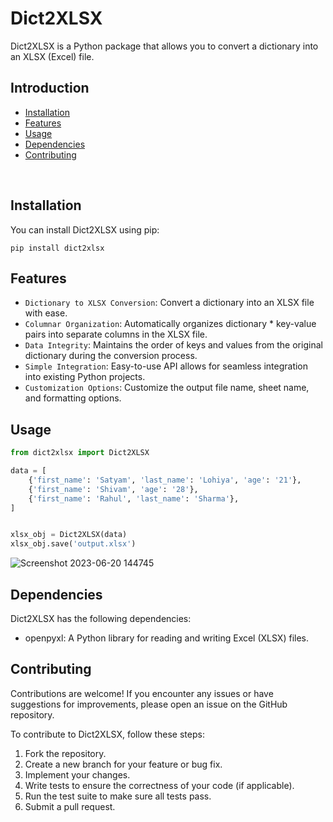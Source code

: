 # Dict2XLSX

Dict2XLSX is a Python package that allows you to convert a dictionary into an XLSX (Excel) file.


## Introduction

- [Installation](#installation)
- [Features](#features)
- [Usage](#usage)
- [Dependencies](#dependencies)
- [Contributing](#contributing)

<br />

## Installation


You can install Dict2XLSX using pip:

```shell
pip install dict2xlsx
```

## Features

* `Dictionary to XLSX Conversion`: Convert a dictionary into an XLSX file with ease.
* `Columnar Organization`: Automatically organizes dictionary * key-value pairs into separate columns in the XLSX file.
* `Data Integrity`: Maintains the order of keys and values from the original dictionary during the conversion process.
* `Simple Integration`: Easy-to-use API allows for seamless integration into existing Python projects.
* `Customization Options`: Customize the output file name, sheet name, and formatting options.

## Usage

```python
from dict2xlsx import Dict2XLSX

data = [
    {'first_name': 'Satyam', 'last_name': 'Lohiya', 'age': '21'},
    {'first_name': 'Shivam', 'age': '28'},
    {'first_name': 'Rahul', 'last_name': 'Sharma'},
]


xlsx_obj = Dict2XLSX(data)
xlsx_obj.save('output.xlsx')
```

![Screenshot 2023-06-20 144745](https://github.com/Satyam-2001/Dumb-Charades/assets/88069082/17c85e71-4a32-44f5-8071-b3bfba06a41e)

## Dependencies

Dict2XLSX has the following dependencies:

* openpyxl: A Python library for reading and writing Excel (XLSX) files.

## Contributing

Contributions are welcome! If you encounter any issues or have suggestions for improvements, please open an issue on the GitHub repository.

To contribute to Dict2XLSX, follow these steps:

1. Fork the repository.
2. Create a new branch for your feature or bug fix.
3. Implement your changes.
4. Write tests to ensure the correctness of your code (if applicable).
5. Run the test suite to make sure all tests pass.
6. Submit a pull request.